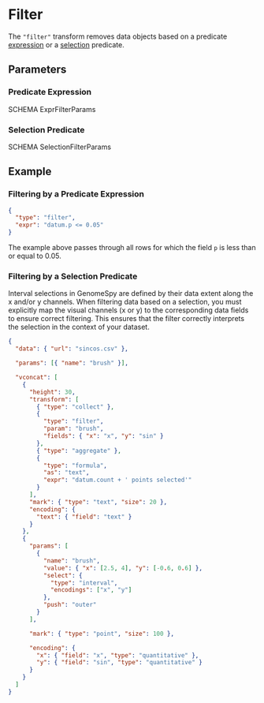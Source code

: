 # Filter

The `"filter"` transform removes data objects based on a predicate
[expression](../expressions.md) or a
[selection](../parameters.md#selection-parameters) predicate.

## Parameters

### Predicate Expression

SCHEMA ExprFilterParams

### Selection Predicate

SCHEMA SelectionFilterParams

## Example

### Filtering by a Predicate Expression

```json
{
  "type": "filter",
  "expr": "datum.p <= 0.05"
}
```

The example above passes through all rows for which the field `p` is less than
or equal to 0.05.

### Filtering by a Selection Predicate

Interval selections in GenomeSpy are defined by their data extent along the x
and/or y channels. When filtering data based on a selection, you must explicitly
map the visual channels (x or y) to the corresponding data fields to ensure
correct filtering. This ensures that the filter correctly interprets the
selection in the context of your dataset.

<div><genome-spy-doc-embed height="250">

```json
{
  "data": { "url": "sincos.csv" },

  "params": [{ "name": "brush" }],

  "vconcat": [
    {
      "height": 30,
      "transform": [
        { "type": "collect" },
        {
          "type": "filter",
          "param": "brush",
          "fields": { "x": "x", "y": "sin" }
        },
        { "type": "aggregate" },
        {
          "type": "formula",
          "as": "text",
          "expr": "datum.count + ' points selected'"
        }
      ],
      "mark": { "type": "text", "size": 20 },
      "encoding": {
        "text": { "field": "text" }
      }
    },
    {
      "params": [
        {
          "name": "brush",
          "value": { "x": [2.5, 4], "y": [-0.6, 0.6] },
          "select": {
            "type": "interval",
            "encodings": ["x", "y"]
          },
          "push": "outer"
        }
      ],

      "mark": { "type": "point", "size": 100 },

      "encoding": {
        "x": { "field": "x", "type": "quantitative" },
        "y": { "field": "sin", "type": "quantitative" }
      }
    }
  ]
}
```

</genome-spy-doc-embed></div>
